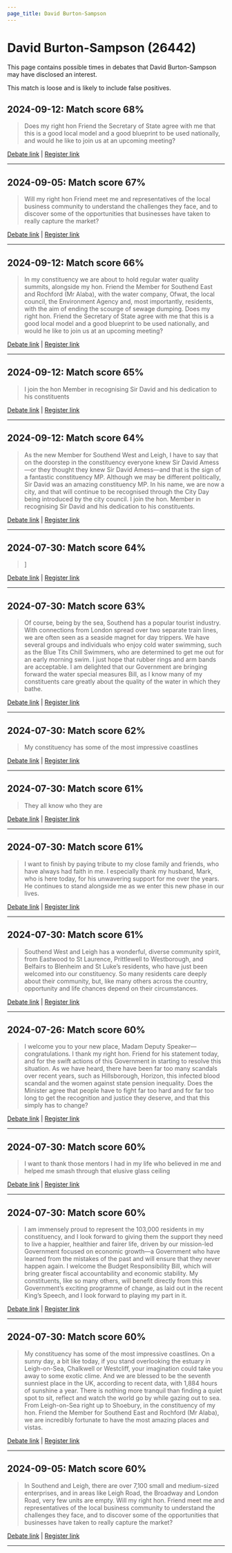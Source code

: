 ```yaml
---
page_title: David Burton-Sampson
---
```


# David Burton-Sampson  (26442)

This page contains possible times in debates that David Burton-Sampson may have disclosed an interest.

This match is loose and is likely to include false positives. 



## 2024-09-12: Match score 68%

>Does my right hon Friend the Secretary of State agree with me that this is a good local model and a good blueprint to be used nationally, and would he like to join us at an upcoming meeting?

[Debate link](https://www.theyworkforyou.com/debates/?id=2024-09-12b.944.1) | [Register link](https://www.theyworkforyou.com/mp/26442/register)


---



## 2024-09-05: Match score 67%

>Will my right hon Friend meet me and representatives of the local business community to understand the challenges they face, and to discover some of the opportunities that businesses have taken to really capture the market?

[Debate link](https://www.theyworkforyou.com/debates/?id=2024-09-05b.399.8) | [Register link](https://www.theyworkforyou.com/mp/26442/register)


---



## 2024-09-12: Match score 66%

>In my constituency we are about to hold regular water quality summits, alongside my hon. Friend the Member for Southend East and Rochford (Mr Alaba), with the water company, Ofwat, the local council, the Environment Agency and, most importantly, residents, with the aim of ending the scourge of sewage dumping. Does my right hon. Friend the Secretary of State agree with me that this is a good local model and a good blueprint to be used nationally, and would he like to join us at an upcoming meeting?

[Debate link](https://www.theyworkforyou.com/debates/?id=2024-09-12b.944.1) | [Register link](https://www.theyworkforyou.com/mp/26442/register)


---



## 2024-09-12: Match score 65%

>I join the hon Member in recognising Sir David and his dedication to his constituents

[Debate link](https://www.theyworkforyou.com/debates/?id=2024-09-12b.1026.1) | [Register link](https://www.theyworkforyou.com/mp/26442/register)


---



## 2024-09-12: Match score 64%

>As the new Member for Southend West and Leigh, I have to say that on the doorstep in the constituency everyone knew Sir David Amess—or they thought they knew Sir David Amess—and that is the sign of a fantastic constituency MP. Although we may be different politically, Sir David was an amazing constituency MP. In his name, we are now a city, and that will continue to be recognised through the City Day being introduced by the city council. I join the hon. Member in recognising Sir David and his dedication to his constituents.

[Debate link](https://www.theyworkforyou.com/debates/?id=2024-09-12b.1026.1) | [Register link](https://www.theyworkforyou.com/mp/26442/register)


---



## 2024-07-30: Match score 64%

>]

[Debate link](https://www.theyworkforyou.com/debates/?id=2024-07-30c.1231.1) | [Register link](https://www.theyworkforyou.com/mp/26442/register)


---



## 2024-07-30: Match score 63%

>Of course, being by the sea, Southend has a popular tourist industry. With connections from London spread over two separate train lines, we are often seen as a seaside magnet for day trippers. We have several groups and individuals who enjoy cold water swimming, such as the Blue Tits Chill Swimmers, who are determined to get me out for an early morning swim. I just hope that rubber rings and arm bands are acceptable. I am delighted that our Government are bringing forward the water special measures Bill, as I know many of my constituents care greatly about the quality of the water in which they bathe.

[Debate link](https://www.theyworkforyou.com/debates/?id=2024-07-30c.1231.1) | [Register link](https://www.theyworkforyou.com/mp/26442/register)


---



## 2024-07-30: Match score 62%

>My constituency has some of the most impressive coastlines

[Debate link](https://www.theyworkforyou.com/debates/?id=2024-07-30c.1231.1) | [Register link](https://www.theyworkforyou.com/mp/26442/register)


---



## 2024-07-30: Match score 61%

>They all know who they are

[Debate link](https://www.theyworkforyou.com/debates/?id=2024-07-30c.1231.1) | [Register link](https://www.theyworkforyou.com/mp/26442/register)


---



## 2024-07-30: Match score 61%

>I want to finish by paying tribute to my close family and friends, who have always had faith in me. I especially thank my husband, Mark, who is here today, for his unwavering support for me over the years. He continues to stand alongside me as we enter this new phase in our lives.

[Debate link](https://www.theyworkforyou.com/debates/?id=2024-07-30c.1231.1) | [Register link](https://www.theyworkforyou.com/mp/26442/register)


---



## 2024-07-30: Match score 61%

>Southend West and Leigh has a wonderful, diverse community spirit, from Eastwood to St Laurence, Prittlewell to Westborough, and Belfairs to Blenheim and St Luke’s  residents, who have just been welcomed into our constituency. So many residents care deeply about their community, but, like many others across the country, opportunity and life chances depend on their circumstances.

[Debate link](https://www.theyworkforyou.com/debates/?id=2024-07-30c.1231.1) | [Register link](https://www.theyworkforyou.com/mp/26442/register)


---



## 2024-07-26: Match score 60%

>I welcome you to your new place, Madam Deputy Speaker—congratulations. I thank my right hon. Friend for his statement today, and for the swift actions of this Government in starting to resolve this situation. As we have heard, there have been far too many scandals over recent years, such as Hillsborough, Horizon, this infected blood scandal and the women against state pension inequality. Does the Minister agree that people have to fight far too hard and for far too long to get the recognition and justice they deserve, and that this simply has to change?

[Debate link](https://www.theyworkforyou.com/debates/?id=2024-07-26d.934.0) | [Register link](https://www.theyworkforyou.com/mp/26442/register)


---



## 2024-07-30: Match score 60%

>I want to thank those mentors I had in my life who believed in me and helped me smash through that elusive glass ceiling

[Debate link](https://www.theyworkforyou.com/debates/?id=2024-07-30c.1231.1) | [Register link](https://www.theyworkforyou.com/mp/26442/register)


---



## 2024-07-30: Match score 60%

>I am immensely proud to represent the 103,000 residents in my constituency, and I look forward to giving them the support they need to live a happier, healthier and fairer life, driven by our mission-led Government focused on economic growth—a Government who have learned from the mistakes of the past and will ensure that they never happen again. I welcome the Budget Responsibility Bill, which will bring greater fiscal accountability and economic stability. My constituents, like so many others, will benefit directly from this Government’s exciting programme of change, as laid out in the recent King’s Speech, and I look forward to playing my part in it.

[Debate link](https://www.theyworkforyou.com/debates/?id=2024-07-30c.1231.1) | [Register link](https://www.theyworkforyou.com/mp/26442/register)


---



## 2024-07-30: Match score 60%

>My constituency has some of the most impressive coastlines. On a sunny day, a bit like today, if you stand overlooking the estuary in Leigh-on-Sea, Chalkwell or Westcliff, your imagination could take you away to some exotic clime. And we are blessed to be the seventh sunniest place in the UK, according to recent data, with 1,884 hours of sunshine a year. There is nothing more tranquil than finding a quiet spot to sit, reflect and watch the world go by while gazing out to sea. From Leigh-on-Sea right up to Shoebury, in the constituency of my hon. Friend the Member for Southend East and Rochford (Mr Alaba), we are incredibly fortunate to have the most amazing places and vistas.

[Debate link](https://www.theyworkforyou.com/debates/?id=2024-07-30c.1231.1) | [Register link](https://www.theyworkforyou.com/mp/26442/register)


---



## 2024-09-05: Match score 60%

>In Southend and Leigh, there are over 7,100 small and medium-sized enterprises, and in areas like Leigh Road, the Broadway and London Road, very few units are empty. Will my right hon. Friend meet me and representatives of the local business community to understand the challenges they face, and to discover some of the opportunities that businesses have taken to really capture the market?

[Debate link](https://www.theyworkforyou.com/debates/?id=2024-09-05b.399.8) | [Register link](https://www.theyworkforyou.com/mp/26442/register)


---

